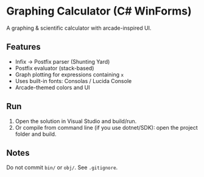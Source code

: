 # Graphing Calculator (C# WinForms)

A graphing & scientific calculator with arcade-inspired UI.

## Features
- Infix → Postfix parser (Shunting Yard)
- Postfix evaluator (stack-based)
- Graph plotting for expressions containing `x`
- Uses built-in fonts: Consolas / Lucida Console
- Arcade-themed colors and UI

## Run
1. Open the solution in Visual Studio and build/run.  
2. Or compile from command line (if you use dotnet/SDK): open the project folder and build.


## Notes
Do not commit `bin/` or `obj/`. See `.gitignore`.
